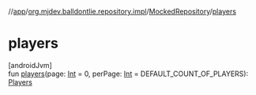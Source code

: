 //[app](../../../index.md)/[org.mjdev.balldontlie.repository.impl](../index.md)/[MockedRepository](index.md)/[players](players.md)

# players

[androidJvm]\
fun [players](players.md)(page: [Int](https://kotlinlang.org/api/latest/jvm/stdlib/kotlin/-int/index.html) = 0, perPage: [Int](https://kotlinlang.org/api/latest/jvm/stdlib/kotlin/-int/index.html) = DEFAULT_COUNT_OF_PLAYERS): [Players](../../org.mjdev.balldontlie.model/-players/index.md)
